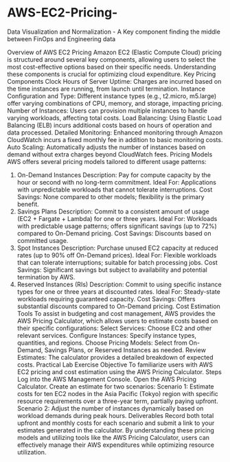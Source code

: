# AWS-EC2-Pricing-
Data Visualization and Normalization - A Key component
finding the middle between FinOps and Engineering data

Overview of AWS EC2 Pricing
Amazon EC2 (Elastic Compute Cloud) pricing is structured around several key components, allowing users to select the most cost-effective options based on their specific needs. Understanding these components is crucial for optimizing cloud expenditure.
Key Pricing Components
Clock Hours of Server Uptime: Charges are incurred based on the time instances are running, from launch until termination.
Instance Configuration and Type: Different instance types (e.g., t2.micro, m5.large) offer varying combinations of CPU, memory, and storage, impacting pricing.
Number of Instances: Users can provision multiple instances to handle varying workloads, affecting total costs.
Load Balancing: Using Elastic Load Balancing (ELB) incurs additional costs based on hours of operation and data processed.
Detailed Monitoring: Enhanced monitoring through Amazon CloudWatch incurs a fixed monthly fee in addition to basic monitoring costs.
Auto Scaling: Automatically adjusts the number of instances based on demand without extra charges beyond CloudWatch fees.
Pricing Models
AWS offers several pricing models tailored to different usage patterns:
1. On-Demand Instances
Description: Pay for compute capacity by the hour or second with no long-term commitment.
Ideal For: Applications with unpredictable workloads that cannot tolerate interruptions.
Cost Savings: None compared to other models; flexibility is the primary benefit.
2. Savings Plans
Description: Commit to a consistent amount of usage (EC2 + Fargate + Lambda) for one or three years.
Ideal For: Workloads with predictable usage patterns; offers significant savings (up to 72%) compared to On-Demand pricing.
Cost Savings: Discounts based on committed usage.
3. Spot Instances
Description: Purchase unused EC2 capacity at reduced rates (up to 90% off On-Demand prices).
Ideal For: Flexible workloads that can tolerate interruptions; suitable for batch processing jobs.
Cost Savings: Significant savings but subject to availability and potential termination by AWS.
4. Reserved Instances (RIs)
Description: Commit to using specific instance types for one or three years at discounted rates.
Ideal For: Steady-state workloads requiring guaranteed capacity.
Cost Savings: Offers substantial discounts compared to On-Demand pricing.
Cost Estimation Tools
To assist in budgeting and cost management, AWS provides the AWS Pricing Calculator, which allows users to estimate costs based on their specific configurations:
Select Services: Choose EC2 and other relevant services.
Configure Instances: Specify instance types, quantities, and regions.
Choose Pricing Models: Select from On-Demand, Savings Plans, or Reserved Instances as needed.
Review Estimates: The calculator provides a detailed breakdown of expected costs.
Practical Lab Exercise
Objective
To familiarize users with AWS EC2 pricing and cost estimation using the AWS Pricing Calculator.
Steps
Log into the AWS Management Console.
Open the AWS Pricing Calculator.
Create an estimate for two scenarios:
Scenario 1: Estimate costs for ten EC2 nodes in the Asia Pacific (Tokyo) region with specific resource requirements over a three-year term, partially paying upfront.
Scenario 2: Adjust the number of instances dynamically based on workload demands during peak hours.
Deliverables
Record both total upfront and monthly costs for each scenario and submit a link to your estimates generated in the calculator.
By understanding these pricing models and utilizing tools like the AWS Pricing Calculator, users can effectively manage their AWS expenditures while optimizing resource utilization.
